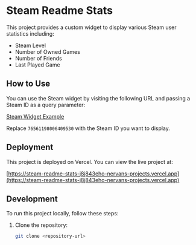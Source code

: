 # Steam Readme Stats

This project provides a custom widget to display various Steam user statistics including:

- Steam Level
- Number of Owned Games
- Number of Friends
- Last Played Game

## How to Use

You can use the Steam widget by visiting the following URL and passing a Steam ID as a query parameter:

[Steam Widget Example](https://steam-readme-stats-j8j843eho-nervans-projects.vercel.app/steam-widget?steamid=76561198006409530)

Replace `76561198006409530` with the Steam ID you want to display.

## Deployment

This project is deployed on Vercel. You can view the live project at:

[https://steam-readme-stats-j8j843eho-nervans-projects.vercel.app](https://steam-readme-stats-j8j843eho-nervans-projects.vercel.app)

## Development

To run this project locally, follow these steps:

1. Clone the repository:
   ```sh
   git clone <repository-url>
   ```

